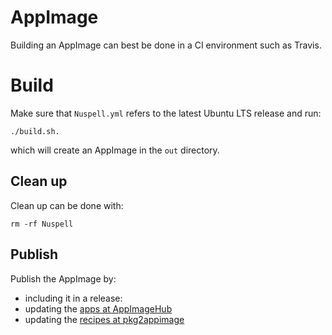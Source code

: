 # AppImage

Building an AppImage can best be done in a CI environment such as Travis.

# Build

Make sure that `Nuspell.yml` refers to the latest Ubuntu LTS release and run:

    ./build.sh.

which will create an AppImage in the `out` directory.

## Clean up

Clean up can be done with:

    rm -rf Nuspell

## Publish

Publish the AppImage by:
- including it in a release:
- updating the [apps at AppImageHub](https://github.com/AppImage/appimage.github.io/tree/master/apps)
- updating the [recipes at pkg2appimage](https://github.com/AppImage/pkg2appimage/tree/master/recipes)
